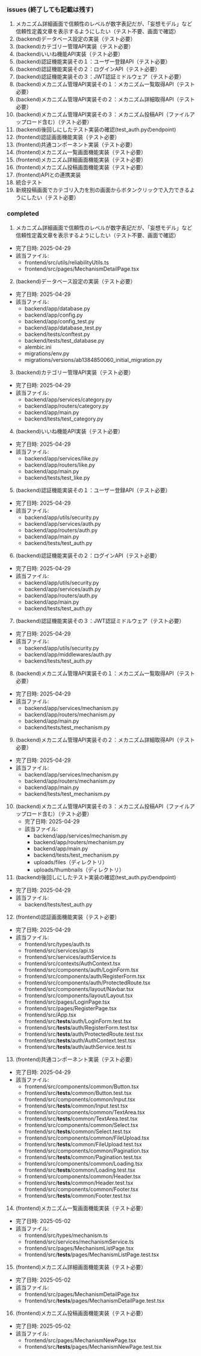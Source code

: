 
### issues (終了しても記載は残す)
01. メカニズム詳細画面で信頼性のレベルが数字表記だが、「妄想モデル」など信頼性定義文章を表示するようにしたい（テスト不要、画面で確認）
02. (backend)データベース設定の実装（テスト必要）
03. (backend)カテゴリー管理API実装（テスト必要）
04. (backend)いいね機能API実装（テスト必要）
05. (backend)認証機能実装その１：ユーザー登録API（テスト必要）
06. (backend)認証機能実装その２：ログインAPI（テスト必要）
07. (backend)認証機能実装その３：JWT認証ミドルウェア（テスト必要）
08. (backend)メカニズム管理API実装その１：メカニズム一覧取得API（テスト必要）
09. (backend)メカニズム管理API実装その２：メカニズム詳細取得API（テスト必要）
10. (backend)メカニズム管理API実装その３：メカニズム投稿API（ファイルアップロード含む）（テスト必要）
11. (backend)後回しにしたテスト実装の確認(test_auth.pyのendpoint)
12. (frontend)認証画面機能実装（テスト必要）
13. (frontend)共通コンポーネント実装（テスト必要）
14. (frontend)メカニズム一覧画面機能実装（テスト必要）
15. (frontend)メカニズム詳細画面機能実装（テスト必要）
16. (frontend)メカニズム投稿画面機能実装（テスト必要）
17. (frontend)APIとの連携実装
18. 統合テスト
19. 新規投稿画面でカテゴリ入力を別の画面からボタンクリックで入力できるようにしたい（テスト必要）

### completed
01. メカニズム詳細画面で信頼性のレベルが数字表記だが、「妄想モデル」など信頼性定義文章を表示するようにしたい（テスト不要、画面で確認）
   - 完了日時: 2025-04-29
   - 該当ファイル: 
     - frontend/src/utils/reliabilityUtils.ts
     - frontend/src/pages/MechanismDetailPage.tsx
02. (backend)データベース設定の実装（テスト必要）
   - 完了日時: 2025-04-29
   - 該当ファイル:
     - backend/app/database.py
     - backend/app/config.py
     - backend/app/config_test.py
     - backend/app/database_test.py
     - backend/tests/conftest.py
     - backend/tests/test_database.py
     - alembic.ini
     - migrations/env.py
     - migrations/versions/ab1384850060_initial_migration.py
03. (backend)カテゴリー管理API実装（テスト必要）
   - 完了日時: 2025-04-29
   - 該当ファイル:
     - backend/app/services/category.py
     - backend/app/routers/category.py
     - backend/app/main.py
     - backend/tests/test_category.py
04. (backend)いいね機能API実装（テスト必要）
   - 完了日時: 2025-04-29
   - 該当ファイル:
     - backend/app/services/like.py
     - backend/app/routers/like.py
     - backend/app/main.py
     - backend/tests/test_like.py
05. (backend)認証機能実装その１：ユーザー登録API（テスト必要）
   - 完了日時: 2025-04-29
   - 該当ファイル:
     - backend/app/utils/security.py
     - backend/app/services/auth.py
     - backend/app/routers/auth.py
     - backend/app/main.py
     - backend/tests/test_auth.py
06. (backend)認証機能実装その２：ログインAPI（テスト必要）
   - 完了日時: 2025-04-29
   - 該当ファイル:
     - backend/app/utils/security.py
     - backend/app/services/auth.py
     - backend/app/routers/auth.py
     - backend/app/main.py
     - backend/tests/test_auth.py
07. (backend)認証機能実装その３：JWT認証ミドルウェア（テスト必要）
   - 完了日時: 2025-04-29
   - 該当ファイル:
     - backend/app/utils/security.py
     - backend/app/middlewares/auth.py
     - backend/tests/test_auth.py
08. (backend)メカニズム管理API実装その１：メカニズム一覧取得API（テスト必要）
   - 完了日時: 2025-04-29
   - 該当ファイル:
     - backend/app/services/mechanism.py
     - backend/app/routers/mechanism.py
     - backend/app/main.py
     - backend/tests/test_mechanism.py
09. (backend)メカニズム管理API実装その２：メカニズム詳細取得API（テスト必要）
   - 完了日時: 2025-04-29
   - 該当ファイル:
     - backend/app/services/mechanism.py
     - backend/app/routers/mechanism.py
     - backend/app/main.py
     - backend/tests/test_mechanism.py
10. (backend)メカニズム管理API実装その３：メカニズム投稿API（ファイルアップロード含む）（テスト必要）
    - 完了日時: 2025-04-29
    - 該当ファイル:
      - backend/app/services/mechanism.py
      - backend/app/routers/mechanism.py
      - backend/app/main.py
      - backend/tests/test_mechanism.py
      - uploads/files（ディレクトリ）
      - uploads/thumbnails（ディレクトリ）
11. (backend)後回しにしたテスト実装の確認(test_auth.pyのendpoint)
   - 完了日時: 2025-04-29
   - 該当ファイル:
     - backend/tests/test_auth.py
12. (frontend)認証画面機能実装（テスト必要）
   - 完了日時: 2025-04-29
   - 該当ファイル:
     - frontend/src/types/auth.ts
     - frontend/src/services/api.ts
     - frontend/src/services/authService.ts
     - frontend/src/contexts/AuthContext.tsx
     - frontend/src/components/auth/LoginForm.tsx
     - frontend/src/components/auth/RegisterForm.tsx
     - frontend/src/components/auth/ProtectedRoute.tsx
     - frontend/src/components/layout/Navbar.tsx
     - frontend/src/components/layout/Layout.tsx
     - frontend/src/pages/LoginPage.tsx
     - frontend/src/pages/RegisterPage.tsx
     - frontend/src/App.tsx
     - frontend/src/__tests__/auth/LoginForm.test.tsx
     - frontend/src/__tests__/auth/RegisterForm.test.tsx
     - frontend/src/__tests__/auth/ProtectedRoute.test.tsx
     - frontend/src/__tests__/auth/AuthContext.test.tsx
     - frontend/src/__tests__/auth/authService.test.ts
13. (frontend)共通コンポーネント実装（テスト必要）
   - 完了日時: 2025-04-29
   - 該当ファイル:
     - frontend/src/components/common/Button.tsx
     - frontend/src/__tests__/common/Button.test.tsx
     - frontend/src/components/common/Input.tsx
     - frontend/src/__tests__/common/Input.test.tsx
     - frontend/src/components/common/TextArea.tsx
     - frontend/src/__tests__/common/TextArea.test.tsx
     - frontend/src/components/common/Select.tsx
     - frontend/src/__tests__/common/Select.test.tsx
     - frontend/src/components/common/FileUpload.tsx
     - frontend/src/__tests__/common/FileUpload.test.tsx
     - frontend/src/components/common/Pagination.tsx
     - frontend/src/__tests__/common/Pagination.test.tsx
     - frontend/src/components/common/Loading.tsx
     - frontend/src/__tests__/common/Loading.test.tsx
     - frontend/src/components/common/Header.tsx
     - frontend/src/__tests__/common/Header.test.tsx
     - frontend/src/components/common/Footer.tsx
     - frontend/src/__tests__/common/Footer.test.tsx
14. (frontend)メカニズム一覧画面機能実装（テスト必要）
   - 完了日時: 2025-05-02
   - 該当ファイル:
     - frontend/src/types/mechanism.ts
     - frontend/src/services/mechanismService.ts
     - frontend/src/pages/MechanismListPage.tsx
     - frontend/src/__tests__/pages/MechanismListPage.test.tsx
15. (frontend)メカニズム詳細画面機能実装（テスト必要）
   - 完了日時: 2025-05-02
   - 該当ファイル:
     - frontend/src/pages/MechanismDetailPage.tsx
     - frontend/src/__tests__/pages/MechanismDetailPage.test.tsx
16. (frontend)メカニズム投稿画面機能実装（テスト必要）
   - 完了日時: 2025-05-02
   - 該当ファイル:
     - frontend/src/pages/MechanismNewPage.tsx
     - frontend/src/__tests__/pages/MechanismNewPage.test.tsx
